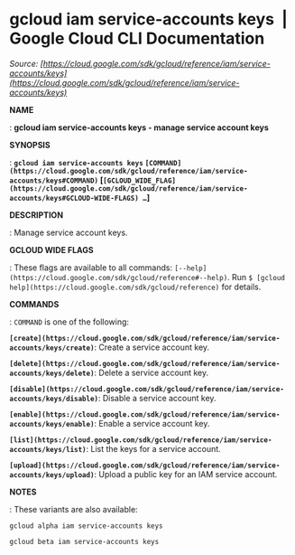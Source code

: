 # gcloud iam service-accounts keys  |  Google Cloud CLI Documentation

*Source: [https://cloud.google.com/sdk/gcloud/reference/iam/service-accounts/keys](https://cloud.google.com/sdk/gcloud/reference/iam/service-accounts/keys)*

**NAME**

: **gcloud iam service-accounts keys - manage service account keys**

**SYNOPSIS**

: **`gcloud iam service-accounts keys` `[COMMAND](https://cloud.google.com/sdk/gcloud/reference/iam/service-accounts/keys#COMMAND)` [`[GCLOUD_WIDE_FLAG](https://cloud.google.com/sdk/gcloud/reference/iam/service-accounts/keys#GCLOUD-WIDE-FLAGS) …`]**

**DESCRIPTION**

: Manage service account keys.

**GCLOUD WIDE FLAGS**

: These flags are available to all commands: `[--help](https://cloud.google.com/sdk/gcloud/reference#--help)`.
Run `$ [gcloud help](https://cloud.google.com/sdk/gcloud/reference)` for details.

**COMMANDS**

: ``COMMAND`` is one of the following:

**`[create](https://cloud.google.com/sdk/gcloud/reference/iam/service-accounts/keys/create)`**:
Create a service account key.

**`[delete](https://cloud.google.com/sdk/gcloud/reference/iam/service-accounts/keys/delete)`**:
Delete a service account key.

**`[disable](https://cloud.google.com/sdk/gcloud/reference/iam/service-accounts/keys/disable)`**:
Disable a service account key.

**`[enable](https://cloud.google.com/sdk/gcloud/reference/iam/service-accounts/keys/enable)`**:
Enable a service account key.

**`[list](https://cloud.google.com/sdk/gcloud/reference/iam/service-accounts/keys/list)`**:
List the keys for a service account.

**`[upload](https://cloud.google.com/sdk/gcloud/reference/iam/service-accounts/keys/upload)`**:
Upload a public key for an IAM service account.

**NOTES**

: These variants are also available:

```
gcloud alpha iam service-accounts keys
```

```
gcloud beta iam service-accounts keys
```